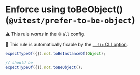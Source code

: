 # Enforce using toBeObject() (`@vitest/prefer-to-be-object`)

⚠️ This rule _warns_ in the 🌐 `all` config.

🔧 This rule is automatically fixable by the [`--fix` CLI option](https://eslint.org/docs/latest/user-guide/command-line-interface#--fix).

<!-- end auto-generated rule header -->
```js
expectTypeOf({}).not.toBeInstanceOf(Object);

// should be
expectTypeOf({}).not.toBeObject();
```